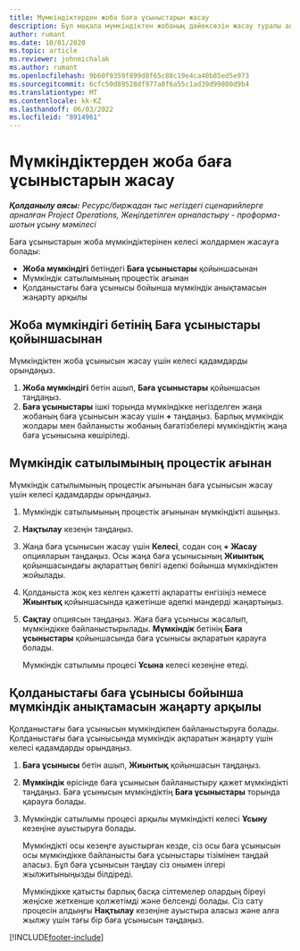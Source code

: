 ```yaml
---
title: Мүмкіндіктерден жоба баға ұсыныстарын жасау
description: Бұл мақала мүмкіндіктен жобаның дәйексөзін жасау туралы ақпаратты береді.
author: rumant
ms.date: 10/01/2020
ms.topic: article
ms.reviewer: johnmichalak
ms.author: rumant
ms.openlocfilehash: 9b60f9359f899d8f65c88c19e4ca40b85ed5e973
ms.sourcegitcommit: 6cfc50d89528df977a8f6a55c1ad39d99800d9b4
ms.translationtype: MT
ms.contentlocale: kk-KZ
ms.lasthandoff: 06/03/2022
ms.locfileid: "8914961"
---
```

# <a name="create-project-quotes-from-opportunities"></a>Мүмкіндіктерден жоба баға ұсыныстарын жасау

_**Қолданылу аясы:** Ресурс/биржадан тыс негіздегі сценарийлерге арналған Project Operations, Жеңілдетілген орналастыру - проформа-шотын ұсыну мәмілесі_

Баға ұсыныстарын жоба мүмкіндіктерінен келесі жолдармен жасауға болады:

- **Жоба мүмкіндігі** бетіндегі **Баға ұсыныстары** қойыншасынан
- Мүмкіндік сатылымының процестік ағынан
- Қолданыстағы баға ұсынысы бойынша мүмкіндік анықтамасын жаңарту арқылы

## <a name="from-the-quotes-tab-of-the-project-opportunity-page"></a>Жоба мүмкіндігі бетінің Баға ұсыныстары қойыншасынан

Мүмкіндіктен жоба ұсынысын жасау үшін келесі қадамдарды орындаңыз.

1. **Жоба мүмкіндігі** бетін ашып, **Баға ұсыныстары** қойыншасын таңдаңыз. 
2. **Баға ұсыныстары** ішкі торында мүмкіндікке негізделген жаңа жобаның баға ұсынысын жасау үшін **+** таңдаңыз. Барлық мүмкіндік жолдары мен байланысты жобаның бағатізбелері мүмкіндіктің жаңа баға ұсынысына көшіріледі.

## <a name="from-the-opportunity-sales-process-flow"></a>Мүмкіндік сатылымының процестік ағынан

Мүмкіндік сатылымының процестік ағынынан баға ұсынысын жасау үшін келесі қадамдарды орындаңыз.

1. Мүмкіндік сатылымының процестік ағынынан мүмкіндікті ашыңыз.
2. **Нақтылау** кезеңін таңдаңыз. 
3. Жаңа баға ұсынысын жасау үшін **Келесі**, содан соң **+ Жасау** опцияларын таңдаңыз. Осы жаңа баға ұсынысының **Жиынтық** қойыншасындағы ақпараттың бөлігі әдепкі бойынша мүмкіндіктен жойылады. 
4. Қолданыста жоқ кез келген қажетті ақпаратты енгізіңіз немесе **Жиынтық** қойыншасында қажетінше әдепкі мәндерді жаңартыңыз.
5. **Сақтау** опциясын таңдаңыз. Жаға баға ұсынысы жасалып, мүмкіндікке байланыстырылады. **Мүмкіндік** бетінің **Баға ұсыныстары** қойыншасында баға ұсынысы ақпаратын қарауға болады. 

   Мүмкіндік сатылымы процесі **Ұсына** келесі кезеңіне өтеді.


## <a name="by-updating-the-opportunity-reference-on-an-existing-quote"></a>Қолданыстағы баға ұсынысы бойынша мүмкіндік анықтамасын жаңарту арқылы

Қолданыстағы баға ұсынысын мүмкіндікпен байланыстыруға болады. Қолданыстағы баға ұсынысында мүмкіндік ақпаратын жаңарту үшін келесі қадамдарды орындаңыз.

1. **Баға ұсынысы** бетін ашып, **Жиынтық** қойыншасын таңдаңыз.
2. **Мүмкіндік** өрісінде баға ұсынысын байланыстыру қажет мүмкіндікті таңдаңыз. Баға ұсынысын мүмкіндіктің **Баға ұсыныстары** торында қарауға болады. 
3. Мүмкіндік сатылымы процесі арқылы мүмкіндікті келесі **Ұсыну** кезеңіне ауыстыруға болады. 

   Мүмкіндікті осы кезеңге ауыстырған кезде, сіз осы баға ұсынысын осы мүмкіндікке байланысты баға ұсыныстары тізімінен таңдай аласыз. Бұл баға ұсынысын таңдау сіз онымен ілгері жылжитыныңызды білдіреді.

   Мүмкіндікке қатысты барлық басқа сілтемелер олардың біреуі жеңіске жеткенше қолжетімді және белсенді болады. Сіз сату процесін алдыңғы **Нақтылау** кезеңіне ауыстыра аласыз және алға жылжу үшін тағы бір баға ұсынысын таңдаңыз.


[!INCLUDE[footer-include](../includes/footer-banner.md)]